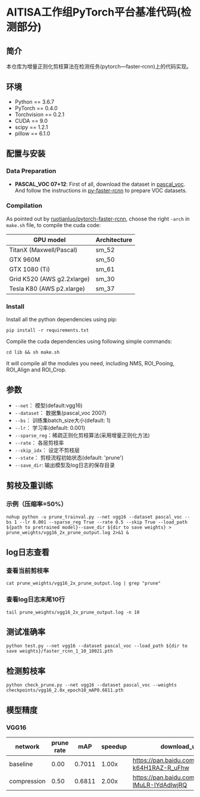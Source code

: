 # AITISA工作组PyTorch平台基准代码(检测部分)

## 简介
本仓库为增量正则化剪枝算法在检测任务(pytorch—faster-rcnn)上的代码实现。

## 环境
- Python == 3.6.7
- PyTorch == 0.4.0
- Torchvision == 0.2.1
- CUDA == 9.0
- scipy == 1.2.1
- pillow == 6.1.0

## 配置与安装

### Data Preparation
* **PASCAL_VOC 07+12**: First of all, download the dataset in [pascal_voc](https://pjreddie.com/projects/pascal-voc-dataset-mirror/).
And follow the instructions in [py-faster-rcnn](https://github.com/rbgirshick/py-faster-rcnn#beyond-the-demo-installation-for-training-and-testing-models) to prepare VOC datasets.

### Compilation

As pointed out by [ruotianluo/pytorch-faster-rcnn](https://github.com/ruotianluo/pytorch-faster-rcnn), choose the right `-arch` in `make.sh` file, to compile the cuda code:

  | GPU model  | Architecture |
  | ------------- | ------------- |
  | TitanX (Maxwell/Pascal) | sm_52 |
  | GTX 960M | sm_50 |
  | GTX 1080 (Ti) | sm_61 |
  | Grid K520 (AWS g2.2xlarge) | sm_30 |
  | Tesla K80 (AWS p2.xlarge) | sm_37 |
 
### Install
Install all the python dependencies using pip:
```
pip install -r requirements.txt
```
Compile the cuda dependencies using following simple commands:
```
cd lib && sh make.sh
```
It will compile all the modules you need, including NMS, ROI_Pooing, ROI_Align and ROI_Crop.

## 参数
- `--net`：       模型(default:vgg16)
- `--dataset`：   数据集(pascal_voc 2007)
- `--bs`：        训练集batch_size大小(default: 1)
- `--lr`：        学习率(default: 0.001)
- `--sparse_reg`：稀疏正则化剪枝算法(采用增量正则化方法)
- `--rate`：      各层剪枝率
- `--skip_idx`：  设定不剪枝层
- `--state`：     剪枝流程初始状态(default: 'prune')
- `--save_dir`:   输出模型及log日志的保存目录

## 剪枝及重训练

### 示例（压缩率=50%）
```
nohup python -u prune_trainval.py --net vgg16 --dataset pascal_voc --bs 1 --lr 0.001 --sparse_reg True --rate 0.5 --skip True --load_path ${path to pretrained model}--save_dir ${dir to save weights} > prune_weights/vgg16_2x_prune_output.log 2>&1 &

```

## log日志查看

### 查看当前剪枝率
```
cat prune_weights/vgg16_2x_prune_output.log | grep "prune"
```
### 查看log日志末尾10行
```
tail prune_weights/vgg16_2x_prune_output.log -n 10
```

## 测试准确率
```
python test.py --net vgg16 --dataset pascal_voc --load_path ${dir to save weights}/faster_rcnn_1_10_10021.pth
```

## 检测剪枝率
```
python check_prune.py --net vgg16 --dataset pascal_voc --weights checkpoints/vgg16_2.0x_epoch10_mAP0.6811.pth 
```

## 模型精度

### VGG16
network | prune rate |  mAP  | speedup | download_url | Extraction code
--------|------------|-------|---------|--------------|------------------
baseline | 0.00 | 0.7011 | 1.00x | https://pan.baidu.com/s/1fRJhtt-k64H1RAZ-R_uFhw | mza2
compression| 0.50 | 0.6811 | 2.00x | https://pan.baidu.com/s/1en3Wl-lMuLR-IYdAdIwjRQ | u5fy
